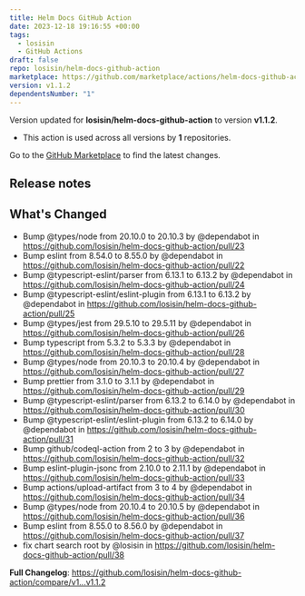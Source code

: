 ```yaml
---
title: Helm Docs GitHub Action
date: 2023-12-18 19:16:55 +00:00
tags:
  - losisin
  - GitHub Actions
draft: false
repo: losisin/helm-docs-github-action
marketplace: https://github.com/marketplace/actions/helm-docs-github-action
version: v1.1.2
dependentsNumber: "1"
---
```



Version updated for **losisin/helm-docs-github-action** to version **v1.1.2**.
- This action is used across all versions by **1** repositories.

Go to the [GitHub Marketplace](https://github.com/marketplace/actions/helm-docs-github-action) to find the latest changes.

## Release notes

## What's Changed
* Bump @types/node from 20.10.0 to 20.10.3 by @dependabot in https://github.com/losisin/helm-docs-github-action/pull/23
* Bump eslint from 8.54.0 to 8.55.0 by @dependabot in https://github.com/losisin/helm-docs-github-action/pull/22
* Bump @typescript-eslint/parser from 6.13.1 to 6.13.2 by @dependabot in https://github.com/losisin/helm-docs-github-action/pull/24
* Bump @typescript-eslint/eslint-plugin from 6.13.1 to 6.13.2 by @dependabot in https://github.com/losisin/helm-docs-github-action/pull/25
* Bump @types/jest from 29.5.10 to 29.5.11 by @dependabot in https://github.com/losisin/helm-docs-github-action/pull/26
* Bump typescript from 5.3.2 to 5.3.3 by @dependabot in https://github.com/losisin/helm-docs-github-action/pull/28
* Bump @types/node from 20.10.3 to 20.10.4 by @dependabot in https://github.com/losisin/helm-docs-github-action/pull/27
* Bump prettier from 3.1.0 to 3.1.1 by @dependabot in https://github.com/losisin/helm-docs-github-action/pull/29
* Bump @typescript-eslint/parser from 6.13.2 to 6.14.0 by @dependabot in https://github.com/losisin/helm-docs-github-action/pull/30
* Bump @typescript-eslint/eslint-plugin from 6.13.2 to 6.14.0 by @dependabot in https://github.com/losisin/helm-docs-github-action/pull/31
* Bump github/codeql-action from 2 to 3 by @dependabot in https://github.com/losisin/helm-docs-github-action/pull/32
* Bump eslint-plugin-jsonc from 2.10.0 to 2.11.1 by @dependabot in https://github.com/losisin/helm-docs-github-action/pull/33
* Bump actions/upload-artifact from 3 to 4 by @dependabot in https://github.com/losisin/helm-docs-github-action/pull/34
* Bump @types/node from 20.10.4 to 20.10.5 by @dependabot in https://github.com/losisin/helm-docs-github-action/pull/36
* Bump eslint from 8.55.0 to 8.56.0 by @dependabot in https://github.com/losisin/helm-docs-github-action/pull/37
* fix chart search root by @losisin in https://github.com/losisin/helm-docs-github-action/pull/38


**Full Changelog**: https://github.com/losisin/helm-docs-github-action/compare/v1...v1.1.2
